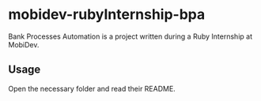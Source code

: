 # mobidev-rubyInternship-bpa
Bank Processes Automation is a project written during a Ruby Internship at MobiDev.

## Usage
Open the necessary folder and read their README.
